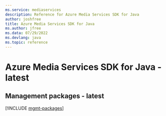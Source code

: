 ```yaml
---
ms.service: mediaservices
description: Reference for Azure Media Services SDK for Java
author: joshfree
title: Azure Media Services SDK for Java
ms.author: jfree
ms.data: 07/29/2022
ms.devlang: java
ms.topic: reference
---
```

# Azure Media Services SDK for Java - latest

## Management packages - latest
[!INCLUDE [mgmt-packages](media-services-mgmt-index.md)]